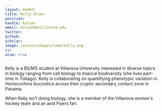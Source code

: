 ```yaml
---
layout: member
title: Kelly Olsen
position:
handle: kolsen
email: kolsen8@villanova.edu
twitter:
github: 
scholar: 
image: /assets/images/team/kelly.png
cv:
alum: true
---
```


Kelly is a BS/MS student at Villanova University interested in diverse topics in biology ranging from cell biology to tropical biodiversity (she lives part-time in Tobago). Kelly is collaborating on quantifying phenotypic variation in *Heniocorhina leucostica* across their cryptic secondary contact zone in Panama.

When Kelly isn't doing biology, she is a member of the Villanova women's hockey team and an avid Flyers fan.